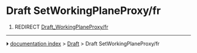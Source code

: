 # Draft SetWorkingPlaneProxy/fr
1.  REDIRECT [Draft_WorkingPlaneProxy/fr](Draft_WorkingPlaneProxy/fr.md)



---
⏵ [documentation index](../README.md) > [Draft](Draft_Workbench.md) > Draft SetWorkingPlaneProxy/fr
